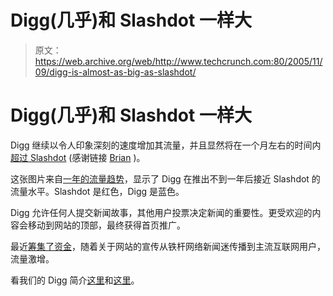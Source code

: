 # Digg(几乎)和 Slashdot 一样大

> 原文：<https://web.archive.org/web/http://www.techcrunch.com:80/2005/11/09/digg-is-almost-as-big-as-slashdot/>

# Digg(几乎)和 Slashdot 一样大

Digg 继续以令人印象深刻的速度增加其流量，并且显然将在一个月左右的时间内[超过 Slashdot](https://web.archive.org/web/20210916104657/http://www.alexa.com/data/details/traffic_details?&range=1y&size=large&compare_sites=slashdot.org&y=t&url=digg.com#top) (感谢链接 [Brian](https://web.archive.org/web/20210916104657/http://www.solutionwatch.com/) )。

这张图片来自[一年的流量趋势](https://web.archive.org/web/20210916104657/http://www.alexa.com/data/details/traffic_details?&range=1y&size=large&compare_sites=slashdot.org&y=t&url=digg.com#top)，显示了 Digg 在推出不到一年后接近 Slashdot 的流量水平。Slashdot 是红色，Digg 是蓝色。

Digg 允许任何人提交新闻故事，其他用户投票决定新闻的重要性。更受欢迎的内容会移动到网站的顶部，最终获得首页推广。

最近[筹集了资金](https://web.archive.org/web/20210916104657/http://www.siliconbeat.com/entries/2005/10/28/digg_and_you_shall_find_vc_money.html)，随着关于网站的宣传从铁杆网络新闻迷传播到主流互联网用户，流量激增。

看我们的 Digg 简介[这里](https://web.archive.org/web/20210916104657/http://www.beta.techcrunch.com/2005/07/11/profile-digg-2o/)和[这里](https://web.archive.org/web/20210916104657/http://www.beta.techcrunch.com/?p=29)。